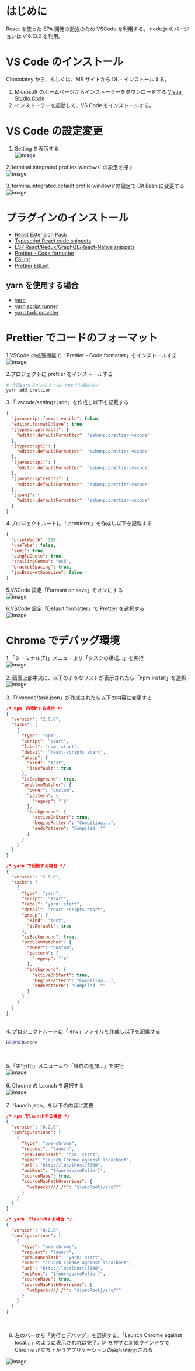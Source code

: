 # はじめに

React を使った SPA 開発の勉強のため VSCode を利用する。
node.js のバージョンは v16.13.0 を利用。

# VS Code のインストール

Chocolatey から、もしくは、MS サイトから DL・インストールする。

1. Microsoft のホームページからインストーラーをダウンロードする
   [Visual Studio Code](https://azure.microsoft.com/ja-jp/products/visual-studio-code/)
2. インストーラーを起動して、VS Code をインストールする。

# VS Code の設定変更

1. Setting を表示する<br/>
   ![image](https://user-images.githubusercontent.com/11504438/141645478-5ad3b033-e156-4f91-9b61-b8e20cb4d039.png)

2.'terminal.integrated.profiles.windows' の設定を探す<br/>
![image](https://user-images.githubusercontent.com/11504438/141645659-d7a2d948-93d0-4a37-800c-15f81d14c208.png)

3.'termina.integrated.default profile:windows'の設定で Git Bash に変更する<br/>
![image](https://user-images.githubusercontent.com/11504438/141645860-adacb101-fdf9-4b98-991f-3ff73fca3d8d.png)<br/>

# プラグインのインストール

- [React Extension Pack](https://marketplace.visualstudio.com/items?itemName=jawandarajbir.react-vscode-extension-pack)
- [Typescript React code snippets](https://marketplace.visualstudio.com/items?itemName=jawandarajbir.react-vscode-extension-pack)
- [ES7 React/Redux/GraphQL/React-Native snippets](https://marketplace.visualstudio.com/items?itemName=dsznajder.es7-react-js-snippets)
- [Prettier - Code formatter](https://marketplace.visualstudio.com/items?itemName=esbenp.prettier-vscode)
- [ESLint](https://marketplace.visualstudio.com/items?itemName=dbaeumer.vscode-eslint)
- [Prettier ESLint](https://marketplace.visualstudio.com/items?itemName=rvest.vs-code-prettier-eslint)

## yarn を使用する場合

- [yarn](https://marketplace.visualstudio.com/items?itemName=gamunu.vscode-yarn)
- [yarn script runner](https://marketplace.visualstudio.com/items?itemName=carlosjs23.vscode-yarn-script)
- [yarn task provider](https://marketplace.visualstudio.com/items?itemName=dkneeland.yarn-task-provider)

# Prettier でコードのフォーマット

1.VSCode の拡張機能で「Prettier - Code formatter」をインストールする<br/>
![image](https://user-images.githubusercontent.com/11504438/140645260-56adb56d-eedf-478f-aa9f-1eeb28402649.png)

2.プロジェクトに prettier をインストールする<br/>

```bash
# 今回yarnでインストール。npmでも構わない
yarn add prettier
```

3.「.vscode/settings.json」を作成し以下を記載する<br/>

```json
{
  "javascript.format.enable": false,
  "editor.formatOnSave": true,
  "[typescriptreact]": {
    "editor.defaultFormatter": "esbenp.prettier-vscode"
  },
  "[typescript]": {
    "editor.defaultFormatter": "esbenp.prettier-vscode"
  },
  "[javascript]": {
    "editor.defaultFormatter": "esbenp.prettier-vscode"
  },
  "[javascriptreact]": {
    "editor.defaultFormatter": "esbenp.prettier-vscode"
  },
  "[json]": {
    "editor.defaultFormatter": "esbenp.prettier-vscode"
  }
}
```

4.プロジェクトルートに「.prettierrc」を作成し以下を記載する<br/>

```json
{
  "printWidth": 120,
  "useTabs": false,
  "semi": true,
  "singleQuote": true,
  "trailingComma": "es5",
  "bracketSpacing": true,
  "jsxBracketSameLine": false
}
```

5.VSCode 設定「Formant on save」をオンにする<br/>
![image](https://user-images.githubusercontent.com/11504438/140944466-95bbc308-855d-4e9c-b852-f4739e0fca74.png)

6.VSCode 設定「Default formatter」で Prettier を選択する<br/>
![image](https://user-images.githubusercontent.com/11504438/140944732-78b15edd-6dca-4bbc-9be9-8df3418de4e5.png)

# Chrome でデバッグ環境

1.「ターミナル(T)」メニューより「タスクの構成…」を実行<br/>
![image](https://user-images.githubusercontent.com/11504438/140643950-4711e8ab-f87a-46f8-ba10-e79dfcf1a331.png)
<br/><br/> 2. 画面上部中央に、以下のようなリストが表示されたら「npm install」を選択<br/>
![image](https://user-images.githubusercontent.com/11504438/140644029-e2e9be26-e8dd-4403-a736-54c0f752ebba.png)
<br/><br/> 3.「/.vscode/task.json」が作成されたら以下の内容に変更する<br>

```json
/* npm で起動する場合 */
{
  "version": "2.0.0",
  "tasks": [
    {
      "type": "npm",
      "script": "start",
      "label": "npm: start",
      "detail": "react-scripts start",
      "group": {
        "kind": "test",
        "isDefault": true
      },
      "isBackground": true,
      "problemMatcher": {
        "owner": "custom",
        "pattern": {
          "regexp": "ˆ$"
        },
        "background": {
          "activeOnStart": true,
          "beginsPattern": "Compiling...",
          "endsPattern": "Compiled .*"
        }
      }
    }
  ]
}
```

```json
/* yarn で起動する場合 */
{
  "version": "2.0.0",
  "tasks": [
    {
      "type": "yarn",
      "script": "start",
      "label": "yarn: start",
      "detail": "react-scripts start",
      "group": {
        "kind": "test",
        "isDefault": true
      },
      "isBackground": true,
      "problemMatcher": {
        "owner": "custom",
        "pattern": {
          "regexp": "ˆ$"
        },
        "background": {
          "activeOnStart": true,
          "beginsPattern": "Compiling...",
          "endsPattern": "Compiled .*"
        }
      }
    }
  ]
}
```

<br/>
4. プロジェクトルートに「.env」ファイルを作成し以下を記載する

```bash
BROWSER=none
```

<br/>

5.「実行(R)」メニューより「構成の追加…」を実行<br/>
![image](https://user-images.githubusercontent.com/11504438/140644121-33488045-a531-43c7-bdc8-00bb58b74279.png)
<br/><br/> 6. Chrome の Launch を選択する<br/>
![image](https://user-images.githubusercontent.com/11504438/140644158-0258d1f8-837e-4b09-8981-eeed429f310a.png)
<br/><br/> 7.「launch.json」を以下の内容に変更

```json
/* npm でlaunchする場合 */
{
  "version": "0.2.0",
  "configurations": [
    {
      "type": "pwa-chrome",
      "request": "launch",
      "preLaunchTask": "npm: start",
      "name": "Launch Chrome against localhost",
      "url": "http://localhost:3000",
      "webRoot": "${workspaceFolder}",
      "sourceMaps": true,
      "sourceMapPathOverrides": {
        "webpack:///./*": "${webRoot}/src/*"
      }
    }
  ]
}
```

```json
/* yarn でlaunchする場合 */
{
  "version": "0.2.0",
  "configurations": [
    {
      "type": "pwa-chrome",
      "request": "launch",
      "preLaunchTask": "yarn: start",
      "name": "Launch Chrome against localhost",
      "url": "http://localhost:3000",
      "webRoot": "${workspaceFolder}",
      "sourceMaps": true,
      "sourceMapPathOverrides": {
        "webpack:///./*": "${webRoot}/src/*"
      }
    }
  ]
}
```

<br/>

8. 左のバーから「実行とデバッグ」を選択する。「Launch Chrome against local...」のように表示されれば完了。▷ を押すと新規ウインドウで Chrome が立ち上がりアプリケーションの画面が表示される<br/>

![image](https://user-images.githubusercontent.com/11504438/140644240-960058b3-9ed8-461c-b5b5-2786a1f4e937.png)
<br/><br/>
